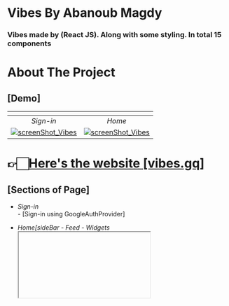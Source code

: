 
# Vibes By Abanoub Magdy

### Vibes made by (React JS). Along with some styling. In total 15 components 

# About The Project 
## [Demo]
| [![]()]() | [![]()]() | 
|:---:|:---:|
| *Sign-in*  | *Home*  |
| [![screenShot_Vibes](https://i.ibb.co/gFfvfqy/image.png)](https://vibes.gq/)| [![screenShot_Vibes](https://i.ibb.co/LpN7qqJ/image.png)](https://vibes.gq/)

# 👉🏻[Here's the website [vibes.gq]](http://vibes.gq/)

## [Sections of Page]

* *Sign-in* <br/> - [Sign-in using GoogleAuthProvider]

* *Home[sideBar - Feed - Widgets<iframe>]* <br/> - [Feed of previous posts... also u can post ur own thought in a new post]

<!-- ROADMAP -->
## [Roadmap]

#### *Home*
- [ ]  1.update post functions (such as reactions[like,comment, and share])
- [x]  2.feed (create-new-post)
- [ ]  3.use [React flip move(library)] to pop-up post as animation


## [Built With]

* [![React][React.js]][React-url]
* to use [rfce(react function component export)] we used [ES7+ React/Redux/React-Native snippets]
 
 <br>

* [react hooks]=>[React-library] 👉🏼to make everything up-to-date
* 1.[material UI] 👉🏼 For icons and elements
* [flexBox]=>[built-in css] 👉🏼 to make everything responsive using(flex e.g. display:flex)

 <br>

* [Firestore DB] 👉🏼 send & receive all data 
* [Firebase GoogleAuth] 👉🏼 for login into the [Home-Page]
* [React context API]=>[React-library] -> [similar to [Redux pattern] for (Data layer .. and that gonna be in any component, no matter how many levels deep inside the components)] 👉🏼to capture the [user-date] when they login with the [API] 

 <br>


* [Firebase Hosting] 👉🏼 to deploy the whole project into the Firebase




## [Download And installation]

Download this template from [Github](https://codeload.github.com/Abanoub5015/Vibes/zip/refs/heads/main)

* ## Install dependencies
```
npm install
```
* Run locally
```
npm start
```





* ## other Commands 

```
0. npx create-react-app vibes  
```

```
1.         
 npm install @mui/material @emotion/react @emotion/styled   
 npm install @mui/icons-material       
```

* ## Firebase Commands
```
 npm i -g firebase-tools   
```
```
 firebase logout
 firebase login

 firebase init
[
1.Hosting [spaceBar]
2.Existing project
3.select the project
4.What do u want to use as your public directory? -> answer: build
5.Configure as a single-page app (rewrite all urls to /index.html)? ((y/n))  -> answer: y
]
```


* ## git Commands [// means once]
```
//git init
  git add *
  git commit -m "first commit"
//git branch -M main
//git remote add origin https://github.com/Abanoub5015/Vibes.git
  git push origin main
git pull origin main 
```

* ## git (deploy-page) Commands [// means once]
```
[1] npm run build  
[2] firebase deploy

```


* ## after every update:
```
-----------------------------
git add *
git commit -m "first commit"
git push origin main

 npm run build
 firebase deploy
-----------------------------
```


[React.js]: https://img.shields.io/badge/React-20232A?style=for-the-badge&logo=react&logoColor=61DAFB
[React-url]: https://reactjs.org/

[react hooks]: https://reactjs.org/docs/hooks-intro.html
[React context API]: https://reactjs.org/docs/context.html
[material UI]: https://mui.com/material-ui/material-icons/
[flexBox]: https://www.w3schools.com/css/css3_flexbox_container.asp
[Firestore DB]: https://firebase.google.com/docs/firestore
[Firebase Hosting]: https://firebase.google.com/docs/hosting
[Firebase GoogleAuth]: https://firebase.google.com/docs/auth



[ES7+ React/Redux/React-Native snippets]: https://marketplace.visualstudio.com/items?itemName=dsznajder.es7-react-js-snippets
[rfce(react function component export)]: https://github.com/chillios-ts/vscode-react-javascript-snippets/blob/HEAD/docs/Snippets.md

